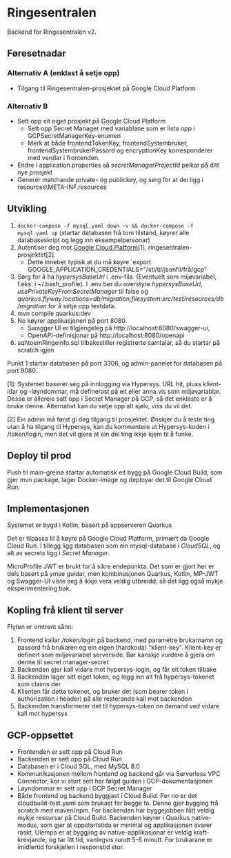 
# Ringesentralen

Backend for Ringesentralen v2.

## Føresetnadar
### Alternativ A (enklast å setje opp)
- Tilgang til Ringesentralen-prosjektet på Google Cloud Platform

### Alternativ B
- Sett opp eit eiget prosjekt på Google Cloud Platform
  - Sett opp Secret Manager med variablane som er lista opp i GCPSecretManagerKey-enumen
  - Merk at både frontendTokenKey, frontendSystembruker, frontendSystembrukerPassord og encryptionKey korresponderer med verdiar i frontenden.
- Endre i application.properties så _secretManagerProjectId_ peikar på ditt nye prosjekt
- Generér matchande private- og publickey, og sørg for at dei ligg i resources\META-INF.resources 

## Utvikling
1. `docker-compose -f mysql.yaml down -v && docker-compose -f mysql.yaml up` (startar databasen frå tom tilstand, køyrer alle databaseskript og legg inn eksempelpersonar)
1. Autentiser deg mot [Google Cloud Platform](https://cloud.google.com/docs/authentication/getting-started)[1], ringesentralen-prosjektet[2].
   - Dette inneber typisk at du må køyre `export GOOGLE_APPLICATION_CREDENTIALS="/sti/til/jsonfil/frå/gcp"
1. Sørg for å ha _hypersysBaseUrl_ i .env-fila. (Eventuelt som mijøvariabel, f.eks. i ~/.bash_profile). I .env bør du overstyre _hypersysBaseUrl_, _usePrivateKeyFromSecretManager_ til false og _quarkus.flyway.locations=db/migration,filesystem:src/test/resources/db/migration_ for å setje opp testdata.
1. mvn compile quarkus:dev
1. No køyrer applikasjonen på port 8080. 
   - Swagger UI er tilgjengeleg på http://localhost:8080/swagger-ui, 
   - OpenAPI-definisjonar på http://localhost:8080/openapi
1. sql\toemRingeinfo.sql tilbakestiller registrerte samtalar, så du startar på scratch igjen

Punkt 1 startar databasen på port 3306, og admin-panelet for databasen på port 9080.

[1]: Systemet baserer seg på innlogging via Hypersys. URL hit, pluss klient-idar og -løyndommar, må definerast på eit eller anna vis som miljøvariablar. Desse er allereie satt opp i Secret Manager på GCP, så det enklaste er å bruke denne. Alternativt kan du setje opp alt sjølv, viss du vil det.

[2] Ein admin må først gi deg tilgang til prosjektet. Ønskjer du å teste ting utan å ha tilgang til Hypersys, kan du kommentere ut Hypersys-koden i /token/login, men det vil gjera at ein del ting ikkje kjem til å funke.

## Deploy til prod
Push til main-greina startar automatisk eit bygg på Google Cloud Build, som gjer mvn package, lager Docker-image og deployar det til Google Cloud Run.

## Implementasjonen
Systemet er bygd i Kotlin, basert på appserveren Quarkus

Det er tilpassa til å køyre på Google Cloud Platform, primært da Google Cloud Run. I tillegg ligg databasen som ein mysql-database i _CloudSQL_, og alt av secrets ligg i _Secret Manager_.

MicroProfile JWT er brukt for å sikre endepunkta. Det som er gjort her er dels basert på ymse guidar, men kombinasjonen Quarkus, Kotlin, MP-JWT og Swagger-UI viste seg å ikkje vera veldig utbreidd, så det ligg også mykje eksperimentering bak.

## Kopling frå klient til server
Flyten er omtrent sånn:

1. Frontend kallar _/token/login_ på backend, med parametre brukarnamn og passord frå brukaren og ein eigen (hardkoda) "klient-key". Klient-key er definert som miljøvariabel serverside. Bør kanskje vurdere å gjera om denne til secret manager-secret
1. Backenden gjer kall vidare mot hypersys-login, og får eit token tilbake
1. Backenden lager sitt eiget token, og legg inn alt frå hypersys-tokenet som claims der
1. Klienten får dette tokenet, og bruker det (som bearer token i authorization i header) på alle resterande kall mot backenden
1. Backenden transformerer det til hypersys-token on demand ved vidare kall mot hypersys

## GCP-oppsettet
- Frontenden er sett opp på Cloud Run
- Backenden er sett opp på Cloud Run
- Databasen er i Cloud SQL, med MySQL 8.0
- Kommunikasjonen mellom frontend og backend går via Serverless VPC Connector, kor vi stort sett har følgd guiden i GCP-dokumentasjonen
- Løyndommar er sett opp i GCP Secret Manager
- Både frontend og backend byggjast i Cloud Build. Per no er det cloudbuild-test.yaml som brukast for begge to. Denne gjer bygging frå scratch med maven/npm. For backenden har byggejobben fått veldig mykje ressursar på Cloud Build. Backenden køyrer i Quarkus native-modus, som gjer at oppstartstida er minimal og applikasjonen svarer raskt. Ulempa er at byggjing av native-applikasjonar er veldig kraft-krevjande, og tar litt tid, vanlegvis rundt 5-6 minutt. For brukarane er imidlertid forskjellen i responstid stor.